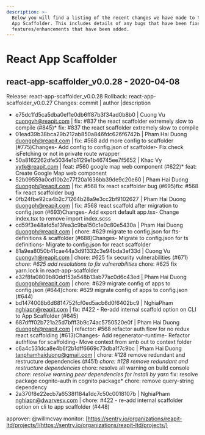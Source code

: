 ```yaml
---
description: >-
  Below you will find a listing of the recent changes we have made to the React
  App Scaffolder. This includes details of any bugs that have been fixed or
  features/enhancements that have been added.
---
```


# React App Scaffolder

## react-app-scaffolder\_v0.0.28 - 2020-04-08

Release: react-app-scaffolder\_v0.0.28 Rollback: react-app-scaffolder\_v0.0.27 Changes: commit \| author \|description

* e75dc1fd5ca5dba0ef1e0db6ff87b3f34ad0b8b0 \| Cuong Vu [cuongvh@reapit.com](mailto:cuongvh@reapit.com) \| fix: \#837 the react scaffolder extremely slow to compile \(\#845\)\* fix: \#837 the react scaffolder extremely slow to compile
* 01ead39b38bca29b212ab850a846fdc626f6742b \| Pham Hai Duong [duongph@reapit.com](mailto:duongph@reapit.com) \| fix: \#568 add more config to scaffolder \(\#775\)Changes- Add config to config.json of scaffolder- Fix check isFetching or not in private route wrapper
* 50a8162262dfe5034e1b1129e1b46745ee7f5652 \| Khac Vy [vytk@reapit.com](mailto:vytk@reapit.com) \| feat: \#560 google map web component \(\#622\)\* feat: Create Google Map web component
* 52b09559a0cd10b2c77f20a1636bb39de9c20e60 \| Pham Hai Duong [duongph@reapit.com](mailto:duongph@reapit.com) \| fix: \#568 fix react scaffolder bug \(\#695\)fix: \#568 fix react scaffolder bug
* 0fb24fbe92ca4b2c71264b28a9e3cc2bf9102627 \| Pham Hai Duong [duongph@reapit.com](mailto:duongph@reapit.com) \| fix: \#568 react scaffold after migration to config.json \(\#693\)Changes- Add export default app.tsx- Change index.tsx to remove import index.scss
* cd59f3e48afd5a13fea3c9ba150c1e0c80e5430a \| Pham Hai Duong [duongph@reapit.com](mailto:duongph@reapit.com) \| chore: \#629 migrate to config.json for fts-definitions & scaffolder \(\#688\)Changes- Migrate to config.json for ts definitions- Migrate to config.json for react scaffolder
* 81a9ea8050b41cae44a3d91332c3e94bda3ef33d \| Cuong Vu [cuongvh@reapit.com](mailto:cuongvh@reapit.com) \| chore: \#625 fix security vulnerabilities \(\#671\) _chore: \#625 add resolutions to fix vulnerabilities_ chore: \#625 fix yarn.lock in react-app-scaffolder
* e32f8fa0809b80dd153a548b13ab77ac0d6c43ed \| Pham Hai Duong [duongph@reapit.com](mailto:duongph@reapit.com) \| chore: \#629 migrate config of apps to config.json \(\#644\)chore: \#629 migrate config of apps to config.json \(\#644\)
* bd1474008b6d6814752fcf0ed5acb6d0f6402bc9 \| NghiaPham [nghiapn@reapit.com](mailto:nghiapn@reapit.com) \| fix: \#422 - Re-add internal scaffold option on CLI to App Scaffolder \(\#645\)
* 687dfff02b721a25d7bfff3b9c74ac5750520e0f \| Pham Hai Duong [duongph@reapit.com](mailto:duongph@reapit.com) \| refactor: \#568 refactor auth flow for no redux react scaffolding \(\#613\)Changes- Add regenerator-runtime- Refactor authflow for scaffolding- Move context from smb out to context folder
* c6a4c531dca8e4b6f2b1dff6669c73dba1f7c9bc \| Pham Hai Duong [tanphamhaiduong@gmail.com](mailto:tanphamhaiduong@gmail.com) \| chore: \#128 remove redundant and restructure dependencies \(\#451\) _chore: \#128 remove redundant and restructure dependencies_ chore: resolve all warning on build console _chore: resolve warning peer dependencies for install by yarn_ fix: resolve package cognito-auth in cognito package\* chore: remove query-string dependency
* 2a370f8e22ecb7a6538f184a1dc7c50c0018107b \| NghiaPham [nghiapn@dwarvesv.com](mailto:nghiapn@dwarvesv.com) \| chore: \#422 - re-add internal scaffolder option on cli to app scaffolder \(\#448\)

approver: @willmcvay monitor: [https://sentry.io/organizations/reapit-ltd/projects/](https://sentry.io/organizations/reapit-ltd/projects/)

